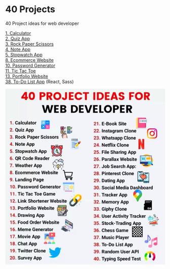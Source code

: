 # 40 Projects
 40 Project ideas for web developer

[1. Calculator](https://konisdesign.github.io/40-Projects/1.%20Calculator/) <br/>
[2. Quiz App](https://konisdesign.github.io/40-Projects/2.%20Quiz%20App/) <br/>
[3. Rock Paper Scissors](https://konisdesign.github.io/40-Projects/3.%20Rock%20Paper%20Scissors/) <br/>
[4. Note App](https://konisdesign.github.io/40-Projects/4.%20Note%20App/) <br/>
[5. Stopwatch App](https://konisdesign.github.io/40-Projects/5.%20Stopwatch%20App/) <br/>
[8. Ecommerce Website](https://konisdesign.github.io/40-Projects/8.%20Ecommerce%20Website/pages/) <br/>
[10. Password Generator](https://konisdesign.github.io/40-Projects/10.%20Password%20Generator/) <br/>
[11. Tic Tac Toe](https://konisdesign.github.io/40-Projects/11.%20Tic%20Tac%20Toe/) <br/>
[13. Portfolio Website](https://konisdesign.github.io/40-Projects/13.%20Portfolio%20Website/) <br/>
[38. To-Do List App](https://github.com/KonisDesign/40-Projects/tree/main/38.%20To-Do%20List%20App/frontend) (React, Sass)


![alt text](https://raw.githubusercontent.com/KonisDesign/40-Projects/main/projects.JPG)
